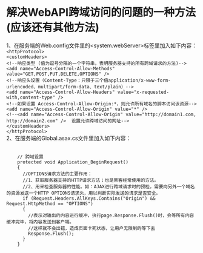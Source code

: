 # 解决WebAPI跨域访问的问题的一种方法(应该还有其他方法)
1、在服务端的Web.config文件里的<system.webServer>标签里加入如下内容：<br/>
  <tab>`<httpProtocol>`<br/>
    `<customHeaders>`<br/>
      `<!--响应类型 (值为逗号分隔的一个字符串，表明服务器支持的所有跨域请求的方法)-->`<br/>
        `<add name="Access-Control-Allow-Methods" value="GET,POST,PUT,DELETE,OPTIONS" />`<br/>
        `<!--响应头设置（Content-Type：只限于三个值application/x-www-form-urlencoded、multipart/form-data、text/plain）-->`<br/>
        `<add name="Access-Control-Allow-Headers" value="x-requested-with,content-type" />`<br/>
        `<!--如果设置 Access-Control-Allow-Origin:*，则允许所有域名的脚本访问该资源-->`<br/>
        `<add name="Access-Control-Allow-Origin" value="*" />`<br/>
        `<!--<add name="Access-Control-Allow-Origin" value="http://domain1.com, http://domain2.com" />  设置允许跨域访问的网址-->`<br/>
    `</customHeaders>`<br/>
  `</httpProtocol>`<br/>
2、在服务端的Global.asax.cs文件里加入如下内容：
 <pre>
   <code>
    // 跨域设置
    protected void Application_BeginRequest()
    {
      //OPTIONS请求方法的主要作用：
      //1、获取服务器支持的HTTP请求方法；也是黑客经常使用的方法。
      //2、用来检查服务器的性能。如：AJAX进行跨域请求时的预检，需要向另外一个域名的资源发送一个HTTP OPTIONS请求头，用以判断实际发送的请求是否安全。
      if (Request.Headers.AllKeys.Contains("Origin") && Request.HttpMethod == "OPTIONS")
      {
        //表示对输出的内容进行缓冲，执行page.Response.Flush()时，会等所有内容缓冲完毕，将内容发送到客户端。
        //这样就不会出错，造成页面卡死状态，让用户无限制的等下去
        Response.Flush();
      }
    }
</code>
 </pre>
